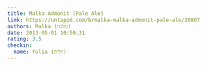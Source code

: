 ```yaml
---
title: Malka Admonit (Pale Ale)
link: https://untappd.com/b/malka-malka-admonit-pale-ale/20807
authors: Malka (מלכה)
date: 2013-05-01 10:50:31
rating: 3.5
checkin:
  name: Yulia (יוליה)
---
```

